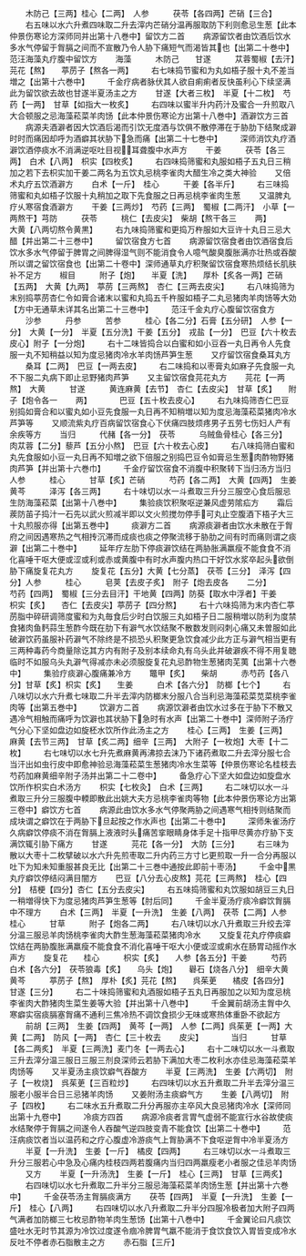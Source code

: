 <!-- { "loadSidebar": true } -->
　　木防己【三两】桂心【二两】　人参　　　茯苓【各四两】芒硝【三合】
　　右五味以水六升煮四味取二升去滓内芒硝分温再服取防下利则愈忌生葱【此本仲景伤寒论方深师同并出第十八巻中】留饮方二首
　　病源留饮者由饮酒后饮水多水气停留于胷膈之间而不宣散乃令人胁下痛短气而渴皆其也【出第二十巻中】范汪海藻丸疗腹中留饮方
　　海藻　　　木防己　　甘遂　　　苁蓉蜀椒【去汗】　芫花【熬】　　葶苈子【熬各一两】
　　右七味捣节蜜和为丸如梧子服十丸不差当増之【出第十六巻中】
　　千金疗病者脉伏其人欲自痢痢者反快虽利心下续坚满此为留饮欲去故也甘遂半夏汤主之方
　　甘遂【大者三枚】　半夏【十二枚】　芍药【一两】　甘草【如指大一枚炙】
　　右四味以蜜半升内药汁及蜜合一升煎取八大合顿服之忌海藻菘菜羊肉饧【此本仲景伤寒论方出第十八巻中】酒澼饮方三首
　　病源夫酒澼者因大饮酒后渴而引饮无度酒与饮俱不散停滞在于胁肋下结聚成澼时时而痛因却呼为酒癖其状胁下急而痛【出第二十七巻中】
　　深师消饮丸疗酒澼饮酒停痰水不消满逆呕吐目视耳聋腹中水声方
　　干姜　　　茯苓【各三两】　白术【八两】　枳实【四枚炙】
　　右四味捣筛蜜和丸服如梧子五丸日三稍加之若下去枳实加干姜二两名为五饮丸忌桃李雀肉大醋生冷之类大神验
　　又倍术丸疗五饮酒澼方
　　白术【一斤】　桂心　　　干姜【各半斤】
　　右三味捣筛蜜和丸如梧子饮服十丸稍加之取下先食服之日再忌桃李雀肉生葱
　　又温脾丸疗乆寒宿食酒澼方
　　干姜【三两炒】　芍药【三两】　蜀椒【二两汗】　小草【一两熬干】芎防　　　茯苓　　　桃仁【去皮尖】　柴胡【熬干各三
　　两】　　　　大黄【八两切熬令黄黒】
　　右九味捣筛蜜和更捣万杵服如大豆许十丸日三忌大醋【并出第二十三巻中】
　　留饮宿食方七首
　　病源留饮宿食者由饮酒宿食后饮水多水气停留于脾胃之间脾得湿气则不能消食令人噫气酸臭腹胀满亦壮热或吞酸所以谓之留饮宿食也【出第二十卷中】深师通草丸疗积聚留饮宿食寒热烦结长肌肤补不足方
　　椒目　　　附子【炮】　　半夏【洗】　　厚朴【炙各一两】芒硝【五两】　大黄【九两】　葶苈【三两熬】　杏仁【三两去皮尖】
　　右八味捣筛为末别捣葶苈杏仁令如膏合诸末以蜜和丸捣五千杵服如梧子二丸忌猪肉羊肉饧等大効【方中无通草未详其名出第二十三巻中】
　　范汪千金丸疗心腹留饮宿食方
　　沙参　　　丹参　　　苦参　　　桂心【各二分】石膏【五分研】　人参【一分】　大黄【一分】　半夏【五分洗】干姜【五分】　戎盐【一分】　巴豆【六十枚去皮心】附子【一分炮】
　　右十二味皆捣合以白蜜和如小豆吞一丸日再令人先食服一丸不知稍益以知为度忌猪肉冷水羊肉饧芦笋生葱
　　又疗留饮宿食桑耳丸方
　　桑耳【二两】　巴豆【一两去皮】
　　右二味捣和以枣膏丸如麻子先食服一丸不下服二丸病下即止忌野猪肉芦笋
　　又主留饮宿食芫花丸方
　　芫花【一两熬】　大黄　　　甘遂　　　黄连麻黄【去节】　杏仁【去皮尖】　甘草【炙】　　附子【炮令各一
　　两】　　　　巴豆【五十枚去皮心】
　　右九味捣筛杏仁巴豆别捣如膏合和以蜜丸如小豆先食服一丸日再不知稍増以知为度忌海藻菘菜猪肉冷水芦笋等
　　又顺流紫丸疗百病留饮宿食心下伏痛四肢烦疼男子五劳七伤妇人产有余疾等方
　　当归　　　代赭【各一分】　茯苓　　　乌贼鱼骨桂心【各三分】　肉苁蓉【二分】藜芦【五分小熬】　巴豆【六十枚去心皮】
　　右八味捣筛白蜜和丸先食服如小豆一丸日再不知増之欲下倍服之别捣巴豆令如膏忌生葱肉酢物野猪肉芦笋【并出第十六巻巾】
　　千金疗留饮宿食不消腹中积聚转下当归汤方当归　　　人参　　　桂心　　　甘草【炙】芒硝　　　芍药【各二两】　大黄【四两】　生姜黄芩　　　泽泻【各三两】
　　右十味切以水一斗煮取三升分三服空心食后服忌生防海藻菘菜【出第十八巻中】
　　集验痰饮积聚呕逆兼风虚劳隂疝方
　　霜后蒺防苖子捣汁一石先以武火煎减半即以文火煎搅勿停手可丸止空腹酒下梧子大三十丸煎服亦得【出第五巻中】
　　痰澼方二首
　　病源痰澼者由饮水未散在于胷府之间因遇寒热之气相抟沉滞而成痰也痰之停聚流移于胁肋之间有时而痛则谓之痰澼【出第二十巻中】
　　延年疗左肋下停痰澼饮结在两胁胀满羸瘦不能食食不消化喜唾干呕大便或涩或利或赤或黄腹中有时水声腹内热口干好饮水浆卒起头欲倒胁下痛旋复花丸方
　　旋复花【五分】大黄【七分蒸】　茯苓【三分】　泽泻【四分】人参　　　桂心　　　皂荚【去皮子炙】　附子【炮去皮各
　　二分】　　　　芍药【四两】　蜀椒【三分去目汗】干地黄【四两】防葵【取水中浮者】干姜　　　枳实【炙】　　杏仁【去皮尖】葶苈子【四分熬】
　　右十六味捣筛为末内杏仁葶苈脂中碎研调筛度蜜和为丸毎食后少时白饮服三丸如梧子日二服稍増以防利为度禁食猪肉鱼麫蒜生葱酢今既在肋下有澼气水饮结聚不散数发则闷刺心痛又未曽服如此破澼饮药虽服补药澼气不除终是不损恐乆积聚更急饮食减少此方正与澼气相当更有三两种毒药今商量除讫其方内有附子及别本续命丸有乌头此并破澼疾不得不用复聴临时不如服乌头丸澼气得减亦未必须服旋复花丸忌酢物生葱猪肉芜荑【出第十六巻中】
　　集验疗痰澼心腹痛兼冷方
　　鼈甲【炙】　　柴胡　　　赤芍药【各八分】甘草【炙】枳实【炙】　　生姜　　　白术【各六分】　防榔【七个】
　　右八味切以水六升煮七味取二升半去滓内防榔末分服八合当利忌海藻菘菜苋菜桃李雀肉等【出第五巻中】
　　饮澼方二首
　　病源饮澼者由饮水过多在于胁下不散又遇冷气相触而痛呼为饮澼也其状胁下急时有水声【出第二十巻中】深师附子汤疗气分心下坚如盘边如旋柸水饮所作此汤主之方
　　桂心【三两】　生姜【三两】　麻黄【去节三两】　甘草【炙二两】细辛【三两】　大附子【一枚炮】大枣【十二枚】
　　右七味切以水七升先煮麻黄再沸掠去沫乃下诸药煮取二升去滓分服七合当汗出如虫行皮中即愈神验忌海藻菘菜生葱猪肉冷水生菜等【仲景伤寒论名桂枝去芍药加麻黄细辛附子汤并出第二十二卷中】
　　备急疗心下坚大如盘边如旋盘水饮所作枳实白术汤方
　　枳实【七枚灸】　白术【三两】
　　右二味切以水一斗煮取三升分三服腹中輭即散此出姚大夫方忌桃李雀肉等物【此本仲景伤寒论方出第三卷中】癖饮方七首
　　病源此由饮水多水气停聚两胁之间遇寒气相抟则结聚而成块谓之癖饮在于两胁下旦起按之作水声也【出第二十巻中】
　　深师朱雀汤疗久病癖饮停痰不消在胷膈上液液时头痛苦挛眼睛身体手足十指甲尽黄亦疗胁下支满饮辄引胁下痛方
　　甘遂　　　芫花【各一分】　大防【三分】
　　右三味为散以大枣十二枚擘破以水六升先煎枣取二升内药三方寸匕更煎取一升一合分再服以吐下为知未知重服甚良无比【出第二十三巻中通按此即前十枣汤】
　　千金中黒丸疗癖饮停结闷满目闇方
　　巴豆【八分去心皮熬】芫花【三两熬】　桂心【四分】　桔梗【四分】杏仁【五分去皮尖】
　　右五味捣筛蜜和丸饮服如胡豆三丸日一稍増得快下为度忌猪肉芦笋生葱等【肘后同】
　　千金半夏汤疗痰冷癖饮胷膈中不理方
　　白术【三两】　半夏【一升洗】　生姜【八两】　茯苓【二两】人参　　　桂心　　　甘草　　　附子【炮各二两】
　　右八味切以水八升煮取三升绞去滓分温三服忌羊肉饧桃李雀肉大酢生葱海藻菘菜猪肉冷水
　　又旋复花丸疗停痰癖饮结在两胁腹胀满羸瘦不能食食不消化喜唾干呕大小便或涩或痢水在肠胃动摇作水声方
　　旋复花　　桂心　　　枳实【炙】　　人参【各五分】干姜　　　芍药　　　白术【各六分】　茯苓狼毒【炙】　　乌头【炮】　　礜石【烧各八分】　细辛大黄　　　黄芩　　　葶苈子【熬】　厚朴【炙】芫花【熬】　　呉茱茰　　橘皮【各四分】　甘遂【三分】
　　右二十味捣筛蜜和丸酒服如梧子五丸日再服加之以知为度忌桃李雀肉大酢猪肉生菜生姜等大验【并出第十八巻中】
　　千金翼前胡汤主胷中久寒癖实宿痰膈塞胷痛不通利三焦冷热不调饮食损少无味或寒热体重卧不欲起方
　　前胡【三两】　生姜【四两】　黄芩【一两】　人参【二两】呉茱茰【一两】大黄【二两】　防风【一两】　杏仁【三十枚去
　　皮尖】　　　　当归　　　甘草【各二两炙】　半夏【三两洗】麦门冬【一两去心】
　　右十二味切以水一斗煮取三升去滓分温三服日三服三剂良深师云若胁下满加大枣二枚利水亦佳忌海藻菘菜羊肉饧等
　　又半夏汤主痰饮癖气吞酸方
　　半夏【三两洗】　生姜【六两切】　附子【一枚烧】　呉茱茰【三百粒炒】
　　右四味切以水五升煮取二升半去滓分温三服老小服半合日三忌猪羊肉饧
　　又姜附汤主痰癖气方
　　生姜【八两切】　附子【四枚】
　　右二味水五升煮取二升分再服亦主卒风大良忌猪肉冷水【深师同出第十九卷中】
　　冷痰方四首
　　病源冷痰者言胃气虚弱不能宣行水谷故使痰水结聚停于胷膈之间遂令人吞酸气逆四肢变青不能食饮【出第二十巻中】
　　范汪病痰饮者当以温药和之疗心腹虚冷游痰气上胷胁满不下食呕逆胷中冷半夏汤方
　　半夏【一升洗】　生姜【一斤】　橘皮【四两】
　　右三味切以水一斗煮取三升分三服若心中急及心痛内桂枝四两若腹痛内当归四两羸瘦老小者服之佳忌羊肉饧
　　又方
　　半夏【一升汤洗】　生姜【一斤】　桂心【三两】　甘草【三两炙】
　　右四味切以水七升煮取二升半分三服忌海藻菘菜羊肉饧生葱【并出第十六巻中】
　　千金茯苓汤主胷膈痰满方
　　茯苓【四两】　半夏【一升洗】　生姜【一斤】　桂心【八两】
　　右四味切以水八升煮取二升半分四服冷极者加大附子四两气满者加防榔三七枚忌酢物羊肉生葱饧【出第十八巻中】
　　千金翼论曰凡痰饮盛吐水无时节其源为冷饮过度遂令痼冷脾胃气羸不能消于食饮食饮入胃皆变成冷水反吐不停者赤石脂散主之方
　　赤石脂【三斤】
